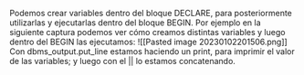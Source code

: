 Podemos crear variables dentro del bloque DECLARE, para posteriormente utilizarlas y ejecutarlas dentro del bloque BEGIN. Por ejemplo en la siguiente captura podemos ver cómo creamos distintas variables y luego dentro del BEGIN las ejecutamos:
![[Pasted image 20230102201506.png]]
Con dbms_output.put_line estamos haciendo un print, para imprimir el valor de las variables; y luego con el || lo estamos concatenando. 